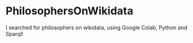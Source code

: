 # PhilosophersOnWikidata
 I searched for philosophers on wikidata, using Google Colab, Python and Sparql!
